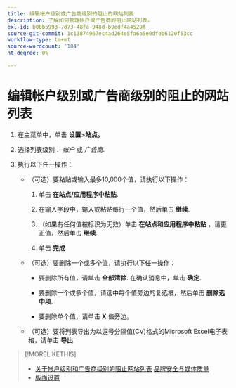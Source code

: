 ```yaml
---
title: 编辑帐户级别或广告商级别的阻止的网站列表
description: 了解如何管理帐户或广告商的阻止网站列表。
exl-id: b0bb5993-7d73-48fa-948d-b9edf4a4529f
source-git-commit: 1c13874967ec4ad264e5fa6a5e0dfeb6120f53cc
workflow-type: tm+mt
source-wordcount: '184'
ht-degree: 0%

---
```


# 编辑帐户级别或广告商级别的阻止的网站列表

1. 在主菜单中，单击 **设置>站点。**

1. 选择列表级别： *帐户* 或 *广告商*.

1. 执行以下任一操作：

   * （可选）要粘贴或输入最多10,000个值，请执行以下操作：

      1. 单击 **在站点/应用程序中粘贴**.

      1. 在输入字段中，输入或粘贴每行一个值，然后单击 **继续**.

      1. （如果有任何值被标识为无效）单击 **在站点和应用程序中粘贴** ，请更正值，然后单击 **继续**.

      1. 单击 **完成**.
   * （可选）要删除一个或多个值，请执行以下任一操作：

      * 要删除所有值，请单击 **全部清除**. 在确认消息中，单击 **确定**.

      * 要删除一个或多个值，请选中每个值旁边的复选框，然后单击 **删除选中项**.

      * 要删除单个值，请单击 **X** 值旁边。
   * （可选）要将列表导出为以逗号分隔值(CV)格式的Microsoft Excel电子表格，请单击 **导出**.



>[!MORELIKETHIS]
>
>* [关于帐户级别和广告商级别的阻止网站列表](/help/dsp/admin/blocked-sites-list-about.md)
   > [品牌安全与媒体质量](/help/dsp/introduction/features/brand-safety-media-quality.md)
>* [版面设置](/help/dsp/campaign-management/placements/placement-settings.md)

